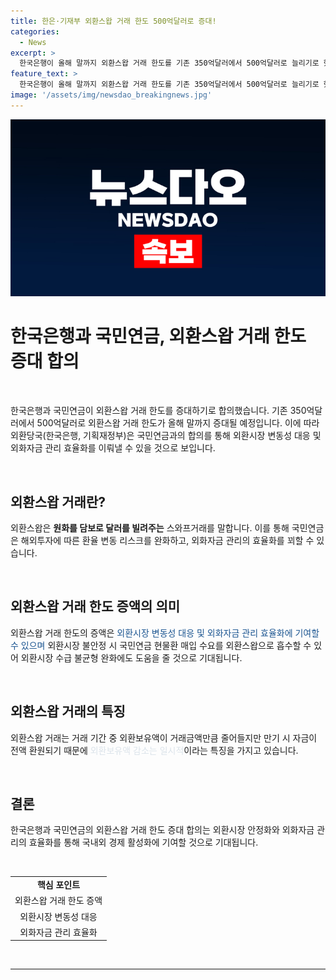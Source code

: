 ```yaml
---
title: 한은·기재부 외환스왑 거래 한도 500억달러로 증대!
categories:
  - News
excerpt: >
  한국은행이 올해 말까지 외환스왑 거래 한도를 기존 350억달러에서 500억달러로 늘리기로 했다. 이동은 국민연금의 해외투자 확대를 고려한 것으로, 외환시장 변동성 대응과 외환시장수급 불균형 완화에 도움이 될 것으로 예상된다. 또한, 국민연금은 환율 변동 리스크를 완화하고 외화자금 관리 효율화를 할 수 있다. 한은 관계자는 외환보유액의 일시적 감소가 있겠지만 만기시 자금이 전액 환원되기 때문에 큰 문제는 없다고 밝혔다.
feature_text: >
  한국은행이 올해 말까지 외환스왑 거래 한도를 기존 350억달러에서 500억달러로 늘리기로 했다. 이동은 국민연금의 해외투자 확대를 고려한 것으로, 외환시장 변동성 대응과 외환시장수급 불균형 완화에 도움이 될 것으로 예상된다. 또한, 국민연금은 환율 변동 리스크를 완화하고 외화자금 관리 효율화를 할 수 있다. 한은 관계자는 외환보유액의 일시적 감소가 있겠지만 만기시 자금이 전액 환원되기 때문에 큰 문제는 없다고 밝혔다.
image: '/assets/img/newsdao_breakingnews.jpg'
---
```


<p><img src="/assets/img/newsdao_breakingnews.jpg" alt="implanttips 속보" /></p>

<h1 data-ke-size="size26">한국은행과 국민연금, 외환스왑 거래 한도 증대 합의</h1>

<p data-ke-size="size16">&nbsp;</p>

<p>한국은행과 국민연금이 외환스왑 거래 한도를 증대하기로 합의했습니다. 기존 350억달러에서 500억달러로 외환스왑 거래 한도가 올해 말까지 증대될 예정입니다. 이에 따라 외환당국(한국은행, 기획재정부)은 국민연금과의 합의를 통해 외환시장 변동성 대응 및 외화자금 관리 효율화를 이뤄낼 수 있을 것으로 보입니다.</p>

<p data-ke-size="size16">&nbsp;</p>

<h2 data-ke-size="size26">외환스왑 거래란?</h2>

<p data-ke-size="size16">외환스왑은 <b>원화를 담보로 달러를 빌려주는</b> 스와프거래를 말합니다. 이를 통해 국민연금은 해외투자에 따른 환율 변동 리스크를 완화하고, 외화자금 관리의 효율화를 꾀할 수 있습니다.</p>

<p data-ke-size="size16">&nbsp;</p>

<h2 data-ke-size="size26">외환스왑 거래 한도 증액의 의미</h2>

<p data-ke-size="size16">외환스왑 거래 한도의 증액은 <span style="color: #1a5490;">외환시장 변동성 대응 및 외화자금 관리 효율화에 기여할 수 있으며</span> 외환시장 불안정 시 국민연금 현물환 매입 수요를 외환스왑으로 흡수할 수 있어 외환시장 수급 불균형 완화에도 도움을 줄 것으로 기대됩니다.</p>

<p data-ke-size="size16">&nbsp;</p>

<h2 data-ke-size="size26">외환스왑 거래의 특징</h2>

<p data-ke-size="size16">외환스왑 거래는 거래 기간 중 외환보유액이 거래금액만큼 줄어들지만 만기 시 자금이 전액 환원되기 때문에 <span style="color: #21538527;">외환보유액 감소는 일시적</span>이라는 특징을 가지고 있습니다.</p>

<p data-ke-size="size16">&nbsp;</p>

<h2 data-ke-size="size26">결론</h2>

<p data-ke-size="size16">한국은행과 국민연금의 외환스왑 거래 한도 증대 합의는 외환시장 안정화와 외화자금 관리의 효율화를 통해 국내외 경제 활성화에 기여할 것으로 기대됩니다.</p>

<p data-ke-size="size16">&nbsp;</p>

<table>
<tbody>
<tr>
<td style="text-align: center; height: 17px;"><b>핵심 포인트</b></td>
</tr>
<tr>
<td style="text-align: center; height: 17px;">외환스왑 거래 한도 증액</td>
</tr>
<tr>
<td style="text-align: center; height: 17px;">외환시장 변동성 대응</td>
</tr>
<tr>
<td style="text-align: center; height: 17px;">외화자금 관리 효율화</td>
</tr>
</tbody>
</table>

<p data-ke-size="size16">&nbsp;</p>

<hr>

<p data-ke-size="size16">&nbsp;</p>

